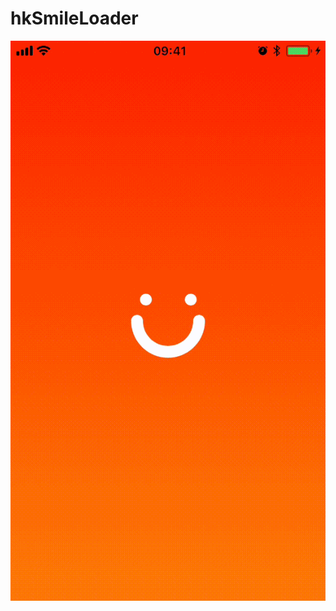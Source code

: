 # hkSmileLoader

![Image 01](https://github.com/heuristisk/hkSmileLoader/blob/master/loader.gif?raw=true)

